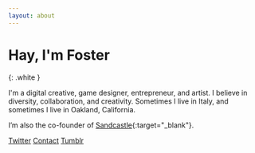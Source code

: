 ```yaml
---
layout: about
---
```


# Hay, I'm Foster
{: .white }

I'm a digital creative, game designer, entrepreneur, and artist. I believe in diversity, collaboration, and creativity. Sometimes I live in Italy, and sometimes I live in Oakland, California.

I’m also the co-founder of [Sandcastle](http://sandcastle.co){:target="_blank"}.

<div class="fixed static-ns bottom-0 pb3">
  <a class="db mb2 white b f4" href="http://twitter.com/{{ site.data.bio.social.twitter }}" target="_blank"><span class="fa fa-twitter mr2"></span>Twitter</a>
  <a class="db mb2 white b f4" href="mailto:{{ site.data.bio.social.email }}"><span class="fa fa-envelope mr2"></span>Contact</a>
  <a class="db mb2 white b f4" href="{{ site.data.bio.social.tumblr }}" target="_blank"><span class="fa fa-tumblr-square mr2"></span>Tumblr</a>
</div>
